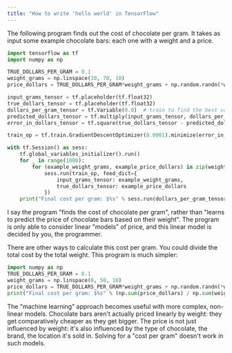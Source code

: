 ```yaml
---
title: "How to write 'hello world' in TensorFlow"
---
```


The following program finds out the cost of chocolate per gram. It takes as input some example chocolate bars: each one with a weight and a price.

```python
import tensorflow as tf
import numpy as np

TRUE_DOLLARS_PER_GRAM = 0.1
weight_grams = np.linspace(10, 70, 10)
price_dollars = TRUE_DOLLARS_PER_GRAM*weight_grams + np.random.randn(*weight_grams.shape)*0.33

input_grams_tensor = tf.placeholder(tf.float32)
true_dollars_tensor = tf.placeholder(tf.float32)
dollars_per_gram_tensor = tf.Variable(0.0)  # train to find the best value here
predicted_dollars_tensor = tf.multiply(input_grams_tensor, dollars_per_gram_tensor)  # to improve this prediction
error_in_dollars_tensor = tf.square(true_dollars_tensor - predicted_dollars_tensor)  # i.e. to minimize this error

train_op = tf.train.GradientDescentOptimizer(0.0001).minimize(error_in_dollars_tensor)

with tf.Session() as sess:
	tf.global_variables_initializer().run()
	for _ in range(1000):
		for (example_weight_grams, example_price_dollars) in zip(weight_grams, price_dollars):
			sess.run(train_op, feed_dict={
				input_grams_tensor: example_weight_grams,
				true_dollars_tensor: example_price_dollars
			})
	print("Final cost per gram: $%s" % sess.run(dollars_per_gram_tensor))
```

I say the program "finds the cost of chocolate per gram", rather than "learns to predict the price of chocolate bars based on their weight". The program is only able to consider linear "models" of price, and this linear model is decided by you, the programmer.

There are other ways to calculate this cost per gram. You could divide the total cost by the total weight. This program is much simpler:

```python
import numpy as np
TRUE_DOLLARS_PER_GRAM = 0.1
weight_grams = np.linspace(0, 50, 10)
price_dollars = TRUE_DOLLARS_PER_GRAM*weight_grams + np.random.randn(*weight_grams.shape)*0.33
print("Final cost per gram: $%s" % (np.sum(price_dollars) / np.sum(weight_grams)))
```

The "machine learning" approach becomes useful with more complex, non-linear models. Chocolate bars aren't actually priced linearly by weight: they get comparatively cheaper as they get bigger. The price is not just influenced by weight: it's also influenced by the type of chocolate, the brand, the location it's sold in. Solving for a "cost per gram" doesn't work in such models.
